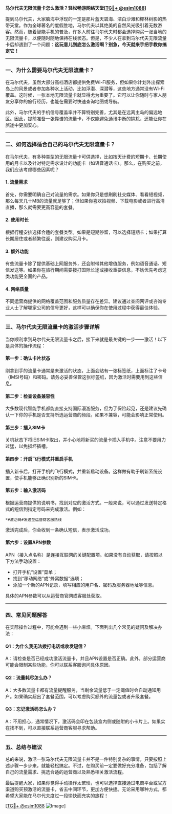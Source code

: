 **马尔代夫无限流量卡怎么激活？轻松畅游网络天堂[[TG💪+ @esim1088](https://t.me/s/esim1088)]**

提到马尔代夫，大家脑海中浮现的一定是那片蓝天碧海、洁白沙滩和椰林树影的热带天堂。作为全球著名的度假胜地，马尔代夫以其绝美的自然风光吸引着无数游客。然而，随着智能手机的普及，许多人前往马尔代夫时都会选择购买一张当地的无限流量卡，以便随时随地保持在线状态。但是，不少人在拿到马尔代夫无限流量卡后却遇到了一个问题：**这玩意儿到底怎么激活啊？别急，今天就来手把手教你搞定它！**

---

### **一、为什么需要马尔代夫无限流量卡？**

在马尔代夫，虽然大部分高档酒店都提供免费Wi-Fi服务，但如果你计划外出探索岛上的风景或者参加各种水上活动，比如浮潜、深潜等，这些地方通常没有Wi-Fi覆盖。这时候，一张本地无限流量卡就显得尤为重要了。它可以让你随时与家人朋友分享你的旅行经历，也能在需要时快速查询地图或导航。

此外，马尔代夫的手机信号覆盖率并不算特别完善，尤其是在远离主岛的偏远地区。因此，提前准备一张靠谱的流量卡，不仅能避免通讯中断的尴尬，还能让你在旅途中更加安心。

---

### **二、如何选择适合自己的马尔代夫无限流量卡？**

在马尔代夫，有多种类型的无限流量卡可供选择，比如按天计费的短期卡、长期使用的月卡以及针对特定需求设计的功能卡（如语音通话卡）。那么，在购买之前，我们应该考虑哪些因素呢？

#### **1. 流量需求**
首先，你需要明确自己对流量的需求。如果你只是想刷刷社交媒体、看看短视频，那么每天几十MB的流量就足够了；但如果你喜欢拍视频、下载电影或者进行高清直播，那么就需要更高容量的套餐。

#### **2. 使用时长**
根据行程安排选择合适的套餐类型。如果是短期停留，可以选择短期卡；如果打算长期居住或者频繁往返，则建议购买月卡。

#### **3. 额外功能**
有些流量卡除了提供基础上网服务外，还会附带其他增值服务，例如语音通话、短信发送等。如果你在旅行期间需要拨打国际长途或接收重要信息，不妨优先考虑这类功能更全面的产品。

#### **4. 网络质量**
不同运营商提供的网络覆盖范围和服务质量存在差异。建议通过查阅网评或咨询专业人士了解哪家公司的信号更好，这样可以确保你在使用过程中获得最佳体验。

---

### **三、马尔代夫无限流量卡的激活步骤详解**

当你顺利拿到马尔代夫无限流量卡之后，接下来就是最关键的一步——激活！以下是具体的操作流程：

#### **第一步：确认卡片状态**
刚拿到手的流量卡通常是未激活的状态，上面会贴有一张标签纸，上面标注了卡号（IMSI号码）和密码。请务必妥善保管这张标签纸，因为激活时需要用到这些信息。

#### **第二步：检查设备兼容性**
大多数现代智能手机都能直接支持国际漫游服务，但为了保险起见，还是建议先确认一下你的手机是否支持所选运营商的频段。如果不兼容，可能会影响正常使用。

#### **第三步：插入SIM卡**
关机状态下将旧SIM卡取出，并小心地将新买的流量卡插入手机中。注意不要用力过猛，以免损坏插槽。

#### **第四步：开启飞行模式并重启手机**
插入新卡后，打开手机的飞行模式，并重新启动设备。这样做有助于刷新系统设置，使手机能够正确识别新的SIM卡。

#### **第五步：输入激活码**
根据运营商提供的说明书，找到对应的激活方式。一般来说，可以通过发送特定格式的短信到指定号码来完成激活。例如：
```
*#激活码#发送至运营商客服热线
```
激活完成后，你会收到一条确认短信，表示激活成功。

#### **第六步：设置APN参数**
APN（接入点名称）是连接互联网的关键配置项。如果没有自动获取，请按照以下方法手动设置：
- 打开手机“设置”菜单；
- 找到“移动网络”或“蜂窝数据”选项；
- 添加一个新的APN记录，填写相应的用户名、密码及服务器地址等信息。

具体的APN参数可以从运营商官网或客服处获取。

---

### **四、常见问题解答**

在实际操作过程中，可能会遇到一些小麻烦。下面列出几个常见的疑问及解决办法：

#### **Q1：为什么我无法拨打电话或收发短信？**
A：请检查是否已经成功激活流量卡，并且APN设置是否正确。此外，部分运营商可能会限制某些功能，你可以联系客服询问具体原因。

#### **Q2：流量耗尽怎么办？**
A：大多数流量卡都有流量提醒服务，当剩余流量低于一定阈值时会自动通知用户。如果确实超出了套餐范围，可以考虑购买额外的流量包或者升级套餐。

#### **Q3：忘记激活码怎么办？**
A：不用担心，通常情况下，激活码会印在包装盒内侧或随附的小卡片上。如果实在找不到，可以直接联系运营商客服寻求帮助。

---

### **五、总结与建议**

总的来说，激活一张马尔代夫无限流量卡并不是一件特别复杂的事情，只要按照上述步骤一步步来，就能轻松搞定。不过，在购买前一定要做好充分准备，包括了解自己的流量需求、挑选合适的运营商以及熟悉相关激活流程。

最后提醒大家，如果你觉得手动操作太繁琐，也可以选择直接通过电商平台或官方渠道购买预激活的流量卡，省去中间环节，更加方便快捷。无论采用哪种方式，都希望大家能在马尔代夫度过一段愉快而充实的旅程！

[[TG💪+ @esim1088](https://t.me/s/esim1088) ![Image](https://i.postimg.cc/4NQfJmqS/Snipaste-2025-05-13-00-14-12.png)]
